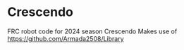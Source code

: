 # Crescendo
FRC robot code for 2024 season Crescendo
Makes use of https://github.com/Armada2508/Library